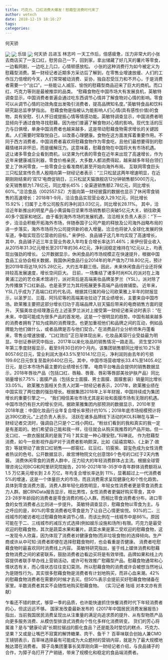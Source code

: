 ```yaml
---
title: 巧克力、口红消费大爆发！慰藉型消费时代来了
author: wetech
date: 2018-12-19 18:16:27
tags: 
categories: 
---
```

何天骄
<!-- more -->
<img align="center" border="0" src="https://imgcdn.yicai.com/uppics/images/2018/12/e19b410b1851af455c7b35fc4f2ceb64.jpg" />
<img align="center" border="0" src="https://imgcdn.yicai.com/uppics/images/2018/12/e91cdb6b50da07fb817b6a5adf45af5a.jpg" />
乐琰
<img align="center" border="0" src="https://imgcdn.yicai.com/uppics/images/2018/12/d388bd7c715d8bf831ba6e51df4e4f15.jpg" />
何天骄
吕进玉
林志吟
一天工作后，倍感疲惫，压力非常大的小张去商店买了一支口红，慰劳自己一下，回到家，拿出储藏了好几天的薯片等零食，一边看网剧，一边吃上几口，心情顿感放松。
小张的这种消费行为如今被定义为慰藉型消费。第一财经记者近期多方采访后了解到，在零售业增速放缓、人们的工作压力倍增的今天，人们常常被动消费、妥协，独自忍受压力和不开心，于是消费者需要一个“出口”，一些能让人减压、愉悦的慰藉型商品迎来了巨大的商机。而口红、巧克力等则是最被推崇的品类。
“慰藉食物在中国市场大有发展良机，英敏特调查显示，中国消费者普遍会通过吃东西调节心情并了解食物对心情的影响。零食可以从调节心情的功效角度出发吸引消费者，提高品牌知名度。”英敏特食品和饮料研究副总监李梦指出。
慰藉食物是指被认为能影响人们心情(具有感性价值)的食物，具有安慰、引人怀旧或提振心情等情感功能。英敏特调查显示，中国消费者明显倾向于通过食物寻找慰藉，因为他们普遍了解食物对心情的影响。现代生活的压力与日俱增，单身中国消费者也越来越多，这是带动慰藉食物需求增长的关键因素。人们需要时常取悦自己，以改善心理健康。食物在这方面发挥着重要作用。不同于西方消费者，中国消费者喜欢将慰藉食物作为零食吃，且他们最想要得到的慰藉情绪并非怀旧，而是缓解压力。这意味着，慰藉食物在中国将大有市场机遇。
这让诸多零食企业看到商机，以坚果为代表的零食在近年来出现了高速增长，作为近年来健康减压利器，零食价格亲民，大多数人都消费得起，越来越多年轻白领们爱上了休闲零食，一些零食企业看准商机甚至开始向海外布局。
互联网零食巨头三只松鼠宣传负责人殷翔向第一财经记者表示：“三只松鼠这两年增速明显，在近期刚刚结束的‘双12’电商促销日，三只松鼠天猫旗舰店12分钟销售额5000万元，全天销售额为1.78亿元，同比增长45%；全渠道销售额2.78亿元，同比增长60%。”洽洽食品（002557.SZ）方面向第一财经披露的数据也显示了休闲零食销售的高速增长：2018年1-9月，洽洽食品实现营业收入29.1亿元，同比增长15.92%；归属于上市公司股东的净利润3.03亿元，同比增长28.11%。
其中，洽洽近年新推出的明星产品小黄袋每日坚果市场销售额已突破5亿元大关，销往欧美40多个国家和地区。由于看到海外市场的发展机遇，洽洽相关负责人表示：“下一步，洽洽会积极开拓海外市场，伴随泰国子公司产能的释放及公司海外战略布局的进一步落实，海外市场将为公司提供新的收入增量。洽洽也将驶入全球化发展的快车道，争取实现百亿营收的目标。”
来伊份、良品铺子这几年均实现了高速增长，其中，良品铺子近三年主营业务收入年均复合增长率达31.46%；来伊份营业收入从2015年31.3亿元增长至2017年的36.4亿元，净利润稳定维持在1亿元以上，均表现出强劲的增长。
公开数据显示，休闲食品的市场规模正在快速提升，根据中国食品工业协会相关数据，我国休闲食品行业2014年的年产值为7,118.80亿元，预计到2019年将达19,925.28亿元，大约五年翻三倍。因此，未来休闲食品行业还将保持较高发展速度，增长空间巨大。
日前，一场集结了诸多时尚KOL的派对在上海黄浦江边的艺仓美术馆进行，派对背后是高端美妆品牌圣罗兰（YSL）。派对除了为传播旗下口红新品，也是圣罗兰为其将拓展更多高端产品线做铺垫。
近年来，YSL几乎成为了高端口红的代名词。根据其归属的母公司欧莱雅上半年的财报显示，以圣罗兰、兰蔻、阿玛尼等的高端美妆拉动了其业绩增长，主要来自中国市场。欧莱雅主要把这部分增长归功于高端品牌入驻天猫后带来的电商销售方面的提升。
天猫美妆总经理激云在上述圣罗兰派对上接受第一财经记者采访时表示：“在未来，中国可能成为很多产品的首发地，这是一个很明显的趋势。中国有越来越多的消费者拥有了较为成熟的消费理念。也更加重视他们和品牌之间的互动，例如品牌能为他们做什么，或者品牌是否与他们契合。”
在消费品行业分析师朱丹蓬看来，零售业增速放缓，“口红效应”正日渐体现出来，化妆品美容行业受益最为明显。华创证券研究中指出，2017年以来化妆品的销售情况一路走高。
资生堂2018年第三季度财报显示，截至9月30日的9个月内，该集团销售额同比增长10.2%至8057.6亿日元，营业利润大涨43.5%至1014.1亿日元，净利润则由去年的亏损199.6亿日元恢复至盈利640亿日元。其中，中国市场营收增长33.4%至1405.4亿日元，是日本市场外最主要的业绩增长引擎。
电商平台唯品会提供的销售数据显示，2018年唇妆产品（包括口红、唇釉、唇膏、唇彩等唇部美妆护肤产品）同比销量增长7.75%；面膜产品（包括女士面膜、男士面膜、面膜套装）销量同比增长33.05%。
欧莱雅方面相关负责人对第一财经记者表示，2017年，欧莱雅业绩在中国实现了两位数的强劲增长。根据集团2018年上半年财报，中国持续成为集团增长的重要引擎之一。
“我们相信美妆市场尤其是彩妆和面膜市场有无限的机遇。中国市场仍有巨大的增长空间。据欧莱雅集团内部预测的数据显示，2010年至2018年底：中国化妆品行业年复合增长率预计约10%；2018年底市场规模预计将达390亿欧元。”上述负责人表示。
活跃在诸多品牌线下活动的KOL科琳在与第一财经记者交流时，强调自己只是个二线小网红。“粉丝们看到的我和真实的我一定是有差距的。她们希望自己能和我一样，往往就会从购买我推荐的产品开始。但一支口红、一款衣服就真的是我了吗？其实是一种心理安慰。”科琳说。
作为慰藉型消费，如今一些影视作品IP对于消费者影响颇深，比如《延禧宫略》、《上新了·故宫》等就带动了故宫口红销售——郎窑红、豇豆红、钧窑紫、碧玺色成为女性消费者热议的色号。公开数据显示，故宫博物院文化创意馆6个色号的口红于2天内售磬。
消费休闲零食的消费人群中，压力较大的年轻消费群体占主流。根据全球管理咨询公司BCG和阿里研究院报告，2016-2021年18-35岁中青年群体消费额将从1.5 万亿美元增长到 2.6 万亿，年均复合增长率达到 11%，显著超过上一代消费者5%的增速，这是一个体量巨大的市场，而且消费需求呈现健康化和个性化趋势。
具体到零食消费方面，消费人群年轻化趋势明显，年轻女性消费者更是零食消费主力人群。据CBNData报告显示，相比男性，女性消费者更偏好购买零食，其中23-28岁年龄段的消费者是零食消费的核心人群。而相比零食消费者分布，进口零食的女性消费者占比则进一步提升。
英敏特调查显示，慰藉食物以零食为主。与之呼应的是，80%的零食消费者吃零食是为了让自己心情更愉悦。93%的二、三线城市的被访者吃过慰藉食物来调节心情，而该比例在一线城市中是86%。原因可能在于二、三线城市的减压方式选择(例如娱乐设施和场所)有限。巧克力是最受欢迎的慰藉食物，其次是蔬菜水果和薯片。蔬菜水果是第二受欢迎的慰藉食物，这一发现令人欣喜，因为体现了消费者对健康食物(而非垃圾食物)的选择倾向。生产商或许从中可知:消费者即便在选择慰籍食物时，也会看重是否健康。
消费者吃慰藉食物时最喜欢同时消费线上内容。
英敏特研究指出，鉴于线上媒体消费和慰藉食物消费之间的紧密联系，鼓励消费者边看边买将是有效举措。品牌如果和线上内容提供者联手举办线上营销活动，或许可有效推广慰藉型产品。慰藉食物通常和心情状态有关，而心情状态往往变幻莫测。所以慰藉食物的消费或许会被想当然地认为是随性行为。其实很多慰藉食物是消费者有计划地购买，而非心血来潮。42%的慰藉食物消费者在需要的时候才去买。但50%表示会提前买好慰藉食物储备在家里。半数消费者其实不会随性地购买慰藉食物。
（实习记者 陆瑶 对本文亦有贡献）
 
 
乍看还不错的款式，够穿一季的品质，也许能快速抓住快餐消费时代下年轻消费者的心，但这远远不够。
国家发改委最新发布的《2017年中国居民消费发展报告》指出，当前我国居民消费呈现出从注重量的满足向追求质的提升、从有型物质产品向更多服务消费、从模仿型排浪式消费向个性化多样化消费转变。
货们的芳心将属谁？是与“健康论调”长期拉锯战的膨化食品？还是能及时垫饥的糕点、巧克力、坚果？又或是让嘴巴不寂寞的解馋糖果、肉干、鱼干？
百草味联合创始人兼CMO王镜钥表示，百草味选择最有可能成为大众题材的营销内容，就是为了最大规模地触达潜在消费者。
獐子岛集团董事长吴厚刚向第一财经记者介绍，与良品铺子的合作，为獐子岛打开了产销链，带来了规模化和稳定的食品端消费者。
